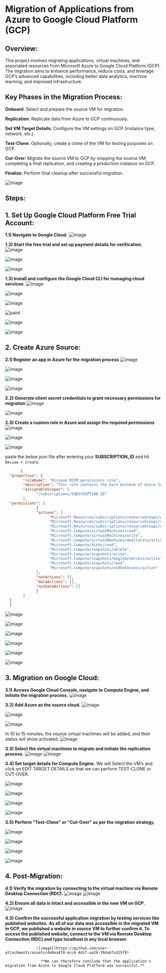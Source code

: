 #  Migration of Applications from Azure to Google Cloud Platform (GCP)
## Overview:
This project involves migrating applications, virtual machines, and associated resources from Microsoft Azure to Google Cloud Platform (GCP). The migration aims to enhance performance, reduce costs, and leverage GCP’s advanced capabilities, including better data analytics, machine learning, and improved infrastructure.

## Key Phases in the Migration Process:
**Onboard**: Select and prepare the source VM for migration.

**Replication**: Replicate data from Azure to GCP continuously.

**Set VM Target Details**: Configure the VM settings on GCP (instance type, network, etc.).

**Test-Clone**: Optionally, create a clone of the VM for testing purposes on GCP.

**Cut-Over**: Migrate the source VM to GCP by stopping the source VM, completing a final replication, and creating a production instance on GCP.

**Finalize**: Perform final cleanup after successful migration.

![image](https://github.com/user-attachments/assets/c73b8367-ec4b-455d-8188-1fa2d851c418)

## Steps:
  ## 1. Set Up Google Cloud Platform Free Trial Account:
   **1.1) Navigate to Google Cloud.**
   ![image](https://github.com/user-attachments/assets/357dfcfc-abf4-45aa-b962-8e8b988484c7)

  **1.2) Start the free trial and set up payment details for verification.** 
  ![image](https://github.com/user-attachments/assets/1f94cdc9-d41c-4f92-b99d-6e149f136785)
  
  ![image](https://github.com/user-attachments/assets/27af37f6-8cda-49bf-90ce-5d263bc46f00)
  
  ![image](https://github.com/user-attachments/assets/50991c1c-ddc2-4e62-ad31-705de43fbf10)

  **1.3) Install and configure the Google Cloud CLI for managing cloud services.**
  ![image](https://github.com/user-attachments/assets/2e7c5803-b4cb-4f33-b14f-0ef05cc3678f)
  
  ![image](https://github.com/user-attachments/assets/be2ec663-73a9-435b-a8e4-bda3434b7b8b)
  
  ![image](https://github.com/user-attachments/assets/4f11f73b-0585-46e9-af74-1ce7f5003269)
  
  ![paint](https://github.com/user-attachments/assets/f8ce7235-092b-4d6b-bba1-eef09b36343f)
  
  ![image](https://github.com/user-attachments/assets/78388009-6998-431e-a248-57f39f74efe7)
  
  ![image](https://github.com/user-attachments/assets/3ebcc87a-c283-4655-adfd-94629b448d7c)

## 2. Create Azure Source:
  **2.1) Register an app in Azure for the migration process**
  ![image](https://github.com/user-attachments/assets/bd62e346-9fcd-49f9-b5ef-4aff68963b59)
  
  ![image](https://github.com/user-attachments/assets/4b879e58-e0c1-40c6-ae06-932cd2d1a4cc)

  ![image](https://github.com/user-attachments/assets/696c2f19-b896-43af-b38c-98012d268abc)

  ![image](https://github.com/user-attachments/assets/4ce18ecd-b96c-451b-a72a-f4d27626d5b6)
  
  **2.2) Generate client secret credentials to grant necessary permissions for migration**
   ![image](https://github.com/user-attachments/assets/4c5bc8c4-06e6-45a8-bdc7-7243a47c2c59)

  ![image](https://github.com/user-attachments/assets/dfcc962c-0e9d-42e0-81f7-2d267ed6e8f4)

  **2.3) Create a custom role in Azure and assign the required permissions**
  ![image](https://github.com/user-attachments/assets/1efbff24-beab-49e4-aeb5-f42f022fde55)
  
  
  ![image](https://github.com/user-attachments/assets/ff22b5e4-72ee-44fb-b5cf-f27cf6a77195)
  
  
  ![image](https://github.com/user-attachments/assets/ef100bfc-f7f8-4b71-b05d-c68e4e334a42)
  
  paste the below json file after entering your **SUBSCRIPTION_ID** and hit `Review + Create`.
```json
       {
  "properties": {
        "roleName": "Minimum M2VM permissions role",
        "description": "This role contains the bare minimum of Azure IAM permissions to support M2VM flow",
        "assignableScopes": [
              "/subscriptions/SUBSCRIPTION_ID"
        ],
  "permissions": [
              {
              "actions": [
                    "Microsoft.Resources/subscriptions/resourceGroups/write",
                    "Microsoft.Resources/subscriptions/resourceGroups/read",
                    "Microsoft.Resources/subscriptions/resourceGroups/delete",
                    "Microsoft.Compute/virtualMachines/read",
                    "Microsoft.Compute/virtualMachines/write",
                    "Microsoft.Compute/virtualMachines/deallocate/action",
                    "Microsoft.Compute/disks/read",
                    "Microsoft.Compute/snapshots/delete",
                    "Microsoft.Compute/snapshots/write",
                    "Microsoft.Compute/snapshots/beginGetAccess/action",
                    "Microsoft.Compute/snapshots/read",
                    "Microsoft.Compute/snapshots/endGetAccess/action"
              ],
              "notActions": [],
              "dataActions": [],
              "notDataActions": []
              }
        ]
  }
  }
  ```

![image](https://github.com/user-attachments/assets/66b8e426-052d-4514-bcdb-14291744061f)

![image](https://github.com/user-attachments/assets/d2cadbc4-0a5f-492d-96d6-63828ba4e932)

![image](https://github.com/user-attachments/assets/f097150d-4bd2-4260-b0df-9ac16a6ce6c8)

![image](https://github.com/user-attachments/assets/c2304797-75ec-4694-b435-5eccd8a0fa29)

![image](https://github.com/user-attachments/assets/aeb0384a-ed90-408d-a204-45ac641ec980)

![image](https://github.com/user-attachments/assets/55140ac7-cba6-4814-a362-751bfc8b8374)


## 3. Migration on Google Cloud:
**3.1) Access Google Cloud Console, navigate to Compute Engine, and initiate the migration process.**
![image](https://github.com/user-attachments/assets/c7e5161a-fc6b-4b82-a8bf-6bb667dc3dda)

**3.2) Add Azure as the source cloud.**
![image](https://github.com/user-attachments/assets/bd8833dc-6666-433a-ba6b-2c52e1c12cc0)

![image](https://github.com/user-attachments/assets/b406e0d1-7209-4275-8300-89b8243f7232)

![image](https://github.com/user-attachments/assets/30a20113-acf0-470e-aa7f-63b7a7046fe9)

In 10 to 15 minutes, the source virtual machines will be added, and their status will show activated.
![image](https://github.com/user-attachments/assets/da0eedf9-ea19-4d8a-ad47-ac4982340eff)

**3.3) Select the virtual machines to migrate and initiate the replication process.**
![image](https://github.com/user-attachments/assets/4a3ffcc2-5138-4587-9f1f-b39c4b8de444)
![image](https://github.com/user-attachments/assets/da8c2e09-d66f-48a9-88cd-7e9d803cc466)

**3.4) Set target details for Compute Engine.**
We will Select the VM’s and click on EDIT TARGET DETAILS so that we can perform TEST-CLONE or CUT-OVER.

![image](https://github.com/user-attachments/assets/0e973d5e-b032-4abe-8dc6-a1c34156d095)

![image](https://github.com/user-attachments/assets/5423ada3-6d9c-43c6-906a-d9bfc7b3599f)

![image](https://github.com/user-attachments/assets/6142baac-047e-4a88-9d18-aadd3e8f1130)

![image](https://github.com/user-attachments/assets/061f3e12-465f-4a16-835e-6e0b83e68f79)


**3.5) Perform "Test-Clone" or "Cut-Over" as per the migration strategy.**

![image](https://github.com/user-attachments/assets/9ca2b0b5-f7ac-4542-8cf9-68d15e3a1247)

![image](https://github.com/user-attachments/assets/dd397bb1-4024-46f4-9db0-4c0dfb092f08)

![image](https://github.com/user-attachments/assets/13754034-caf7-460f-97ff-85e8a4b2dd0c)

![image](https://github.com/user-attachments/assets/0093510d-3699-450d-8355-afda85adac0d)

## 4. Post-Migration:
**4.1) Verify the migration by connecting to the virtual machine via Remote Desktop Connection (RDC).**
  ![image](https://github.com/user-attachments/assets/50c1e141-7a2b-440e-9f1c-8217c1ae14ce)
  ![image](https://github.com/user-attachments/assets/001ab4f3-6105-4922-a0c5-e213687d75f7)


**4.2) Ensure all data is intact and accessible in the new VM on GCP.**
       ![image](https://github.com/user-attachments/assets/f1284429-3876-4b06-a3c5-33acabc3d88d)

**4.3) Confirm the successful application migration by testing services like published websites.**
         **As all of our data was accessible in the migrated VM in GCP, we published a website in source VM to further confirm it. To access the published website, connect to the VM via Remote Desktop Connection (RDC) and type localhost in any local browser.**

                  ![image](https://github.com/user-attachments/assets/de0aa4f8-ecc4-4d1f-aa29-39dabfa325f9)
                  
                   	**We can therefore conclude that the application's migration from Azure to Google Cloud Platform was successful.**




















  

  






